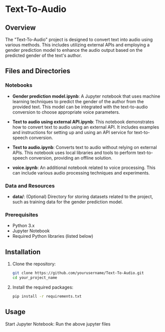 # Text-To-Audio

## Overview

The "Text-To-Audio" project is designed to convert text into audio using various methods. This includes utilizing external APIs and employing a gender prediction model to enhance the audio output based on the predicted gender of the text's author.

## Files and Directories

### Notebooks
- **Gender prediction model.ipynb**: A Jupyter notebook that uses machine learning techniques to predict the gender of the author from the provided text. This model can be integrated with the text-to-audio conversion to choose appropriate voice parameters.
  
- **Text to audio using external API.ipynb**: This notebook demonstrates how to convert text to audio using an external API. It includes examples and instructions for setting up and using an API service for text-to-speech conversion.
  
- **Text to audio.ipynb**: Converts text to audio without relying on external APIs. This notebook uses local libraries and tools to perform text-to-speech conversion, providing an offline solution.
  
- **voice.ipynb**: An additional notebook related to voice processing. This can include various audio processing techniques and experiments.

### Data and Resources
- **data/**: (Optional) Directory for storing datasets related to the project, such as training data for the gender prediction model.

### Prerequisites
- Python 3.x
- Jupyter Notebook
- Required Python libraries (listed below)
  
## Installation

1. Clone the repository:
    ```sh
    git clone https://github.com/yourusername/Text-To-Audio.git
    cd your_project_name
    ```

2. Install the required packages:
    ```sh
    pip install -r requirements.txt
    ```
## Usage

Start Jupyter Notebook: Run the above jupyter files 




